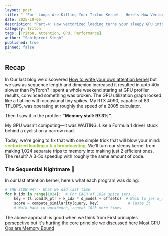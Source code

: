 ```yaml
---
layout: post
title: " 'For' Loops Are Killing Your Triton Kernel - Here's How Vectorized Loading Saves It"
date: 2025-10-06
description: "Part-4: How vectorized loading turns your sleepy GPU into a computational beast - from 1024 memory trips to just 2"
category: Triton
tags: [Triton, Attention, GPU, Performance]
author: "Sahibpreet Singh"
published: true
pinned: false
---
```


## Recap 
In Our last blog we discovered [How to write your own attention kernel](https://sahibpreetsingh12.github.io/posts/attention-isn-t-magic-building-the-kernel-that-powers-llms-from-scratch/) but we saw as sequence length and dimenion increased it resulted in upto 40x slower than PyTorch? I spent a whole weekend staring at GPU profiler results, convinced something was broken. The GPU utilization graph looked like a flatline with occasional tiny spikes. My RTX 4090, capable of 83 TFLOPS, was operating at roughly the speed of a 2005 calculator.

Then I saw it in the profiler: **"Memory stall: 97.3%"**.

My GPU wasn't computing—it was WAITING. Like a Formula 1 driver stuck behind a cyclist on a narrow road. 

Today, we're going to fix that with one simple trick that will blow your mind: **<span style="color: #9ACD32; font-weight: bold;">vectorized loading a.k.a broadcasting</span>**. We'll turn our sleepy kernel from making 1,024 separate trips to memory into making just 2 efficient ones. The result? A 3-5x speedup with roughly the same amount of code.

### The Sequential Nightmare 🐌

In our last attention kernel, here's what each program was doing:

```python
# THE SLOW WAY - What we did last time
for k_idx in range(1024):  # For EACH of 1024 spice jars...
    key = tl.load(K_ptr + k_idx * d_model + offsets)  # Walk to jar k_idx
    score = compute_similarity(query, key)             # Taste it
    # Walk back to workbench, repeat 1023 more times 
```
The above approach is good when we think from First principles persepctive but it's hurting the core principle we discussed here <span style="color: #9ACD32;">[Most GPU Ops are Memory Bound](https://sahibpreetsingh12.github.io/posts/the-first-rule-of-fast-triton-kernels-coalesce-your-memory-access/#:~:text=But%20What%20is%20GPU%20Reality%3A%20Most%20operations%20(including%20our%20vector%20addition)%20are%20memory%20bound%20%2D%20we%20spend%20more%20time%20waiting%20for)</span>

